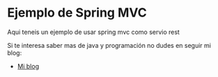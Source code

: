 Ejemplo de Spring MVC 
=============

Aqui teneis un ejemplo de usar spring mvc como servio rest


Si te interesa saber mas de java y programación no dudes en seguir mi blog:

* [Mi blog](http://tirandolineasdecodigo.blogspot.com.es/)

